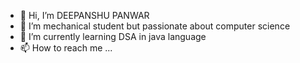- 👋 Hi, I’m DEEPANSHU PANWAR
- 👀 I’m mechanical student but passionate about computer science
- 🌱 I’m currently learning DSA in java language
- 📫 How to reach me ...


<!---
deepanshupanwar8284/deepanshupanwar8284 is a ✨ special ✨ repository because its `README.md` (this file) appears on your GitHub profile.
You can click the Preview link to take a look at your changes.
--->
